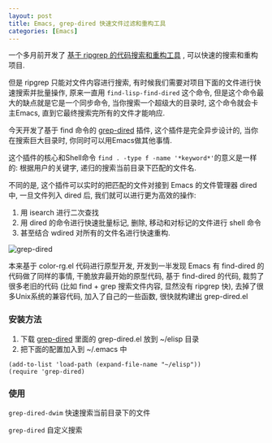 ```yaml
---
layout: post
title: Emacs, grep-dired 快速文件过滤和重构工具
categories: [Emacs]
---
```


一个多月前开发了 [基于 ripgrep 的代码搜索和重构工具](https://www.jianshu.com/p/6d77c5d63b79) , 可以快速的搜索和重构项目.

但是 ripgrep 只能对文件内容进行搜索, 有时候我们需要对项目下面的文件进行快速搜索并批量操作, 原来一直用 ```find-lisp-find-dired``` 这个命令, 但是这个命令最大的缺点就是它是一个同步命令, 当你搜索一个超级大的目录时, 这个命令就会卡主Emacs, 直到它最终搜索完所有的文件才能响应.

今天开发了基于 find 命令的 [grep-dired](https://github.com/manateelazycat/grep-dired) 插件, 这个插件是完全异步设计的, 当你在搜索巨大目录时, 你同时可以用Emacs做其他事情.

这个插件的核心和Shell命令 ```find . -type f -name '*keyword*'```的意义是一样的: 根据用户的关键字, 递归的搜索当前目录下匹配的文件名.

不同的是, 这个插件可以实时的把匹配的文件对接到 Emacs 的文件管理器 dired 中, 一旦文件列入 dired 后, 我们就可以进行更为高效的操作:
1. 用 isearch 进行二次查找
2. 用 dired 的命令进行快速批量标记, 删除, 移动和对标记的文件进行 shell 命令
3. 甚至结合 wdired 对所有的文件名进行快速重构.

![grep-dired]({{site.url}}/pics/grep-dired/grep-dired.png)

本来基于 color-rg.el 代码进行原型开发, 开发到一半发现 Emacs 有 find-dired 的代码做了同样的事情, 干脆放弃最开始的原型代码, 基于 find-dired 的代码, 裁剪了很多老旧的代码 (比如 find + grep 搜索文件内容, 显然没有 ripgrep 快), 去掉了很多Unix系统的兼容代码, 加入了自己的一些函数, 很快就构建出 grep-dired.el

### 安装方法

1.  下载 [grep-dired](https://github.com/manateelazycat/grep-dired) 里面的 grep-dired.el 放到 ~/elisp 目录
2.  把下面的配置加入到 ~/.emacs 中

```elisp
(add-to-list 'load-path (expand-file-name "~/elisp"))
(require 'grep-dired)
```

### 使用
```grep-dired-dwim``` 快速搜索当前目录下的文件

```grep-dired``` 自定义搜索
